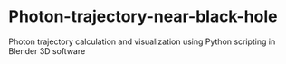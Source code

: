 # Photon-trajectory-near-black-hole
Photon trajectory calculation and visualization using Python scripting in Blender 3D software
